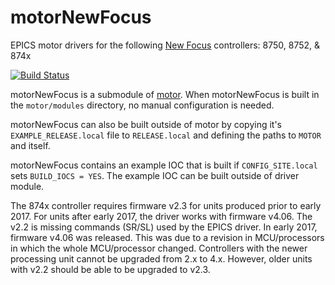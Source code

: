 # motorNewFocus
EPICS motor drivers for the following [New Focus](https://www.newport.com/b/new-focus) controllers: 8750, 8752, & 874x

[![Build Status](https://github.com/epics-motor/motorNewFocus/actions/workflows/ci-scripts-build.yml/badge.svg)](https://github.com/epics-motor/motorNewFocus/actions/workflows/ci-scripts-build.yml)
<!--[![Build Status](https://travis-ci.org/epics-motor/motorNewFocus.png)](https://travis-ci.org/epics-motor/motorNewFocus)-->

motorNewFocus is a submodule of [motor](https://github.com/epics-modules/motor).  When motorNewFocus is built in the ``motor/modules`` directory, no manual configuration is needed.

motorNewFocus can also be built outside of motor by copying it's ``EXAMPLE_RELEASE.local`` file to ``RELEASE.local`` and defining the paths to ``MOTOR`` and itself.

motorNewFocus contains an example IOC that is built if ``CONFIG_SITE.local`` sets ``BUILD_IOCS = YES``.  The example IOC can be built outside of driver module.

The 874x controller requires firmware v2.3 for units produced prior to early 2017. For units after early 2017, the driver works with firmware v4.06. The v2.2 is missing commands (SR/SL) used by the EPICS driver.
In early 2017, firmware v4.06 was released. This was due to a revision in MCU/processors in which the whole MCU/processor changed. Controllers with the newer processing unit cannot be upgraded from 2.x to 4.x. However, older units with  v2.2 should be able to be upgraded to v2.3. 
